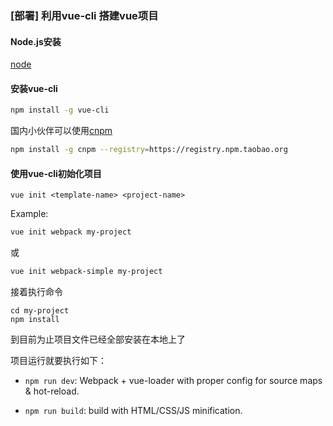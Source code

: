 ### [部署] 利用vue-cli 搭建vue项目

#### Node.js安装

[node](https://nodejs.org/en/download/)

#### 安装vue-cli
```bash
npm install -g vue-cli
```
国内小伙伴可以使用[cnpm](http://npm.taobao.org/)
```bash
npm install -g cnpm --registry=https://registry.npm.taobao.org
```

#### 使用vue-cli初始化项目

```
vue init <template-name> <project-name>
```

Example:
```bash
vue init webpack my-project
```
或
```bash
vue init webpack-simple my-project
```

接着执行命令
```
cd my-project
npm install
```

到目前为止项目文件已经全部安装在本地上了

项目运行就要执行如下：

* `npm run dev`: Webpack + vue-loader with proper config for source maps & hot-reload.

* `npm run build`: build with HTML/CSS/JS minification.



